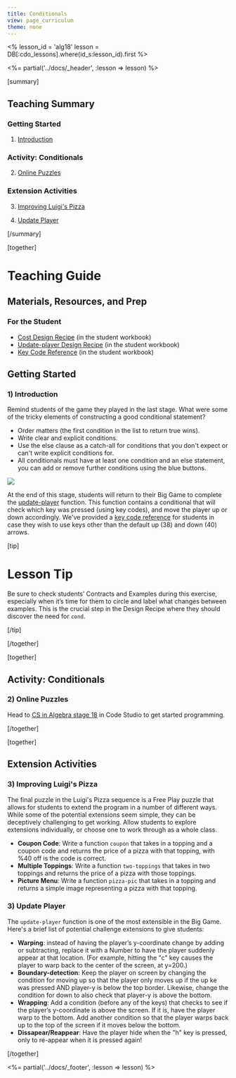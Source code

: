 ```yaml
---
title: Conditionals
view: page_curriculum
theme: none
---
```


<%
lesson_id = 'alg18'
lesson = DB[:cdo_lessons].where(id_s:lesson_id).first
%>

<%= partial('../docs/_header', :lesson => lesson) %>

[summary]

## Teaching Summary
### **Getting Started**
 
1) [Introduction](#GetStarted)  

### **Activity: Conditionals**  

2) [Online Puzzles](#Activity1)

### **Extension Activities**

3) [Improving Luigi's Pizza](#Extension1)

4) [Update Player](#Extension2)

[/summary]

[together]

# Teaching Guide

## Materials, Resources, and Prep
### For the Student
- [Cost Design Recipe](../docs/worksheets/cost.pdf) (in the student workbook)
- [Update-player Design Recipe](../docs/worksheets/update_player.pdf) (in the student workbook)
- [Key Code Reference](../docs/worksheets/keycode_ref.pdf) (in the student workbook)

## Getting Started

### <a name="GetStarted"></a> 1) Introduction

Remind students of the game they played in the last stage. What were some of the tricky elements of constructing a good conditional statement?

- Order matters (the first condition in the list to return true wins).
- Write clear and explicit conditions.
- Use the else clause as a catch-all for conditions that you don't expect or can't write explicit conditions for.
- All conditionals must have at least one condition and an else statement, you can add or remove further conditions using the blue buttons.

<img src="conditional.png" style="max-width: 100%; min-width: 300px"/>

At the end of this stage, students will return to their Big Game to complete the [update-player](../docs/worksheets/update_player.pdf) function. This function contains a conditional that will check which key was pressed (using key codes), and move the player up or down accordingly. We've provided a [key code reference](../docs/worksheets/keycode_ref.pdf) for students in case they wish to use keys other than the default up (38) and down (40) arrows.

[tip]

# Lesson Tip

Be sure to check students’ Contracts and Examples during this exercise, especially when it’s time for them to circle and label what changes between examples. This is the crucial step in the Design Recipe where they should discover the need for `cond`.

[/tip]

[/together]

[together]

## Activity: Conditionals
### <a name="Activity1"></a> 2) Online Puzzles

Head to [CS in Algebra stage 18](http://studio.letron.vip/s/algebra/stage/18/puzzle/1) in Code Studio to get started programming.

[/together]

[together]

## Extension Activities
### <a name="Extension1"></a> 3) Improving Luigi's Pizza

The final puzzle in the Luigi's Pizza sequence is a Free Play puzzle that allows for students to extend the program in a number of different ways. While some of the potential extensions seem simple, they can be deceptively challenging to get working. Allow students to explore extensions individually, or choose one to work through as a whole class.


- **Coupon Code**: Write a function `coupon` that takes in a topping and a coupon code and returns the price of a pizza with that topping, with %40 off is the code is correct.
- **Multiple Toppings**: Write a function `two-toppings` that takes in two toppings and returns the price of a pizza with those toppings.
- **Picture Menu**: Write a function `pizza-pic` that takes in a topping and returns a simple image representing a pizza with that topping.

### <a name="Extension2"></a> 3) Update Player

The `update-player` function is one of the most extensible in the Big Game. Here's a brief list of potential challenge extensions to give students:

- **Warping**: instead of having the player’s y-coordinate change by adding or subtracting, replace it with a Number to have the player suddenly appear at that location. (For example, hitting the "c" key causes the player to warp back to the center of the screen, at y=200.)
- **Boundary-detection**: Keep the player on screen  by changing the condition for moving up so that the player only moves up if the up ke was pressed AND player-y is below the top border. Likewise, change the condition for down to also check that player-y is above the bottom.
- **Wrapping**: Add a condition (before any of the keys) that checks to see if the player’s y-coordinate is above the screen. If it is, have the player warp to the bottom. Add another condition so that the player warps back up to the top of the screen if it moves below the bottom.
- **Dissapear/Reappear**: Have the player hide when the "h" key is pressed, only to re-appear when it is pressed again!

[/together]

<%= partial('../docs/_footer', :lesson => lesson) %>